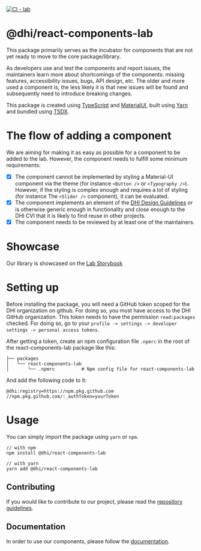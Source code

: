 <div align="left">

[![CI - lab](https://github.com/DHI-GRAS/react-components-ts/actions/workflows/main-lab.yml/badge.svg)](https://github.com/DHI-GRAS/react-components-ts/actions/workflows/main-lab.yml)

</div>
<h1 align="left">@dhi/react-components-lab</h1>

This package primarily serves as the incubator for components that are not yet ready to move to the core package/library.

As developers use and test the components and report issues, the maintainers learn more about shortcomings of the components: missing features, accessibility issues, bugs, API design, etc. The older and more used a component is, the less likely it is that new issues will be found and subsequently need to introduce breaking changes.

This package is created using [TypeScript](https://www.typescriptlang.org/) and [MaterialUI](https://material-ui.com/), built using [Yarn](https://classic.yarnpkg.com/en/) and bundled using [TSDX](https://tsdx.io/).

# The flow of adding a component

We are aiming for making it as easy as possible for a component to be added to the lab. However, the component needs to fulfill some minimum requirements:

* [x] The component cannot be implemented by styling a Material-UI component via the theme (for instance `<Button />` or `<Typography />`). However, if the styling is complex enough and requires a lot of styling (for instance The `<Slider />` component), it can be evaluated.
* [x] The component implements an element of the [DHI Design Guidelines](https://www.figma.com/file/pSfX5GNsa6xhKGbi3DWQtn/DHI-Official-Guidelines) or is otherwise generic enough in functionality and close enough to the DHI CVI that it is likely to find reuse in other projects.
* [x] The component needs to be reviewed by at least one of the maintainers.

# Showcase

Our library is showcased on the [Lab Storybook](https://storybooklab.z16.web.core.windows.net/)

# Setting up

Before installing the package, you will need a GitHub token scoped for the DHI organization on github. For doing so, you must have access to the DHI GitHub organization. This token needs to have the permission `read:packages` checked. For doing so, go to your `profile -> settings -> developer settings -> personal access tokens`.

After getting a token, create an npm configuration file `.npmrc` in the root of the react-components-lab package like this:

```
├── packages            
│   └── react-components-lab
│       └── .npmrc          # Npm config file for react-components-lab
```

And add the following code to it: 

```
@dhi:registry=https://npm.pkg.github.com
//npm.pkg.github.com/:_authToken=yourToken
```

# Usage

You can simply import the package using `yarn` or `npm`.

```
// with npm
npm install @dhi/react-components-lab

// with yarn
yarn add @dhi/react-components-lab
```

## Contributing

If you would like to contribute to our project, please read the [repository guidelines](./docs/CONTRIBUTING.md).

## Documentation

In order to use our components, please follow the [documentation](https://storybooklab.z16.web.core.windows.net/).
